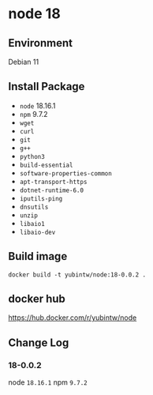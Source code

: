 # node 18

## Environment

Debian 11

## Install Package

- `node` 18.16.1
- `npm` 9.7.2
- `wget`
- `curl`
- `git`
- `g++`
- `python3`
- `build-essential`
- `software-properties-common`
- `apt-transport-https`
- `dotnet-runtime-6.0`
- `iputils-ping`
- `dnsutils`
- `unzip`
- `libaio1`
- `libaio-dev`

## Build image

```
docker build -t yubintw/node:18-0.0.2 .
```

## docker hub

https://hub.docker.com/r/yubintw/node

## Change Log

### 18-0.0.2

node `18.16.1`
npm `9.7.2`
